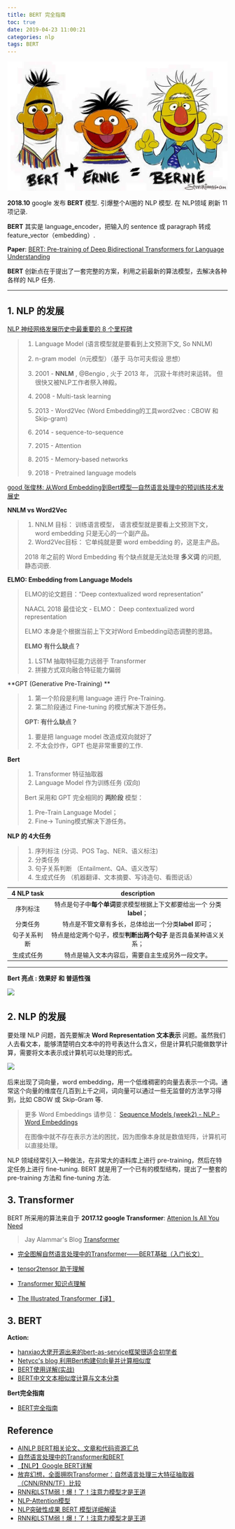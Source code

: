 ```yaml
---
title: BERT 完全指南
toc: true
date: 2019-04-23 11:00:21
categories: nlp
tags: BERT
---
```


<img src="/images/logo/Bert-Ernie.jpg" width="550" />

<!-- more --><br>

**2018.10** google 发布 **BERT** 模型. 引爆整个AI圈的 NLP 模型. 在 NLP领域 刷新 11 项记录.

**BERT** 其实是 language_encoder，把输入的 sentence 或 paragraph 转成 feature_vector（embedding）.

**Paper**: [BERT: Pre-training of Deep Bidirectional Transformers for Language Understanding](https://arxiv.org/abs/1810.04805)

**BERT** 创新点在于提出了一套完整的方案，利用之前最新的算法模型，去解决各种各样的 NLP 任务.

<!-- more -->

---

<!--![](/images/nlp/language-mode-l.jpg)
-->

## 1. NLP 的发展

[NLP 神经网络发展历史中最重要的 8 个里程碑](https://www.infoq.cn/article/66vicQt*GTIFy33B4mu9)

> 1. Language Model (语言模型就是要看到上文预测下文, So NNLM)
> 
> 2. n-gram model（n元模型）（基于 马尔可夫假设 思想）
> 
> 3. 2001 - **NNLM** , @Bengio , 火于 2013 年， 沉寂十年终时来运转。 但很快又被NLP工作者祭入神殿。
> 
> 4. 2008 - Multi-task learning
> 
> 5. 2013 - Word2Vec (Word Embedding的工具word2vec : CBOW 和 Skip-gram)
> 
> 6. 2014 - sequence-to-sequence 
> 
> 7. 2015 - Attention
> 
> 8. 2015 - Memory-based networks
> 
> 9. 2018 - Pretrained language models

[good 张俊林: 从Word Embedding到Bert模型—自然语言处理中的预训练技术发展史](https://zhuanlan.zhihu.com/p/49271699) 
 
**NNLM vs Word2Vec**

> 1. NNLM 目标： 训练语言模型， 语言模型就是要看上文预测下文， word embedding 只是无心的一个副产品。
> 2. Word2Vec目标： 它单纯就是要 word embedding 的，这是主产品。
> 
> 2018 年之前的 Word Embedding 有个缺点就是无法处理 **多义词** 的问题, 静态词嵌.

**ELMO: Embedding from Language Models**

> ELMO的论文题目：“Deep contextualized word representation”
> 
> NAACL 2018 最佳论文 - ELMO： Deep contextualized word representation
>
> ELMO 本身是个根据当前上下文对Word Embedding动态调整的思路。
>
> **ELMO 有什么缺点？**
> 
>  1. LSTM 抽取特征能力远弱于 Transformer
>  2. 拼接方式双向融合特征能力偏弱

**GPT (Generative Pre-Training) **

> 1. 第一个阶段是利用 language 进行 Pre-Training.
> 2. 第二阶段通过 Fine-tuning 的模式解决下游任务。
>
> **GPT: 有什么缺点？**
>
> 1. 要是把 language model 改造成双向就好了
> 2. 不太会炒作，GPT 也是非常重要的工作.
 
**Bert**

> 1. Transformer 特征抽取器
> 2. Language Model 作为训练任务 (双向)
>
> Bert 采用和 GPT 完全相同的 **两阶段** 模型：
>
> 1. Pre-Train Language Model；
> 2. Fine-> Tuning模式解决下游任务。

**NLP 的 4大任务**

> 1. 序列标注 (分词、POS Tag、NER、语义标注)
> 2. 分类任务
> 3. 句子关系判断 （Entailment、QA、语义改写）
> 4. 生成式任务 （机器翻译、文本摘要、写诗造句、看图说话）

4 NLP task | description
:----: | :---:
序列标注 | 特点是句子中**每个单词**要求模型根据上下文都要给出一个 分类**label**；
分类任务 | 特点是不管文章有多长，总体给出一个分类**label** 即可；
句子关系判断 | 特点是给定两个句子，模型**判断出两个句子** 是否具备某种语义关系；
生成式任务 |  特点是输入文本内容后，需要自主生成另外一段文字。

<!--
![](https://pic4.zhimg.com/80/v2-a0d3d439fe45cb03f7bd8a4936992a6b_hd.jpg)-->

---

**Bert 亮点 : 效果好 和 普适性强**

![](https://pic3.zhimg.com/80/v2-0245d07d9e227d1cb1091d96bf499032_hd.jpg)

## 2. NLP 的发展

要处理 NLP 问题，首先要解决 **Word Representation 文本表示** 问题。虽然我们人去看文本，能够清楚明白文本中的符号表达什么含义，但是计算机只能做数学计算，需要将文本表示成计算机可以处理的形式。

![](https://pic3.zhimg.com/80/v2-597b011ddd148eb53b5a90730b6090ae_hd.jpg)

后来出现了词向量，word embedding，用一个低维稠密的向量去表示一个词。通常这个向量的维度在几百到上千之间，词向量可以通过一些无监督的方法学习得到，比如 CBOW 或 Skip-Gram 等.

> 更多 Word Embeddings 请参见： [Sequence Models (week2) - NLP - Word Embeddings ](/2018/08/02/deeplearning/Sequence-Models-week2/)
> 
> 在图像中就不存在表示方法的困扰，因为图像本身就是数值矩阵，计算机可以直接处理。

NLP 领域经常引入一种做法，在非常大的语料库上进行 pre-training，然后在特定任务上进行 fine-tuning.
BERT 就是用了一个已有的模型结构，提出了一整套的 pre-training 方法和 fine-tuning 方法.

## 3. Transformer

BERT 所采用的算法来自于 **2017.12 google Transformer**: [Attenion Is All You Need](https://arxiv.org/abs/1706.03762)

> Jay Alammar's Blog [Transformer](https://jalammar.github.io/illustrated-transformer/)

- [完全图解自然语言处理中的Transformer——BERT基础（入门长文）](https://blog.csdn.net/qq_42208267/article/details/84967446)
- [tensor2tensor 助于理解](https://colab.research.google.com/github/tensorflow/tensor2tensor/blob/master/tensor2tensor/notebooks/hello_t2t.ipynb)

- [Transformer 知识点理解](https://zhuanlan.zhihu.com/p/58009338)
- [The Illustrated Transformer【译】](https://blog.csdn.net/yujianmin1990/article/details/85221271)

## 3. BERT


**Action:**

- [hanxiao大佬开源出来的bert-as-service框架很适合初学者][a1]
- [Netycc's blog 利用Bert构建句向量并计算相似度][a2]
- [BERT使用详解(实战)][a3]
- [BERT中文文本相似度计算与文本分类][a4]

[a1]: https://github.com/hanxiao/bert-as-service/blob/master/README.md
[a2]: https://netycc.com/2018/12/05/利用bert构建句向量并计算相似度/
[a3]: https://juejin.im/post/5c6d65a56fb9a04a0f65c45d
[a4]: https://terrifyzhao.github.io/2018/11/29/使用BERT做中文文本相似度计算.html
[a5]: https://terrifyzhao.github.io/2019/01/11/Transformer模型详解.html


**Bert完全指南**

- [BERT完全指南][a6]

[a6]: https://terrifyzhao.github.io/2019/01/17/BERT完全指南.html

## Reference

- [AINLP BERT相关论文、文章和代码资源汇总][6]
- [自然语言处理中的Transformer和BERT][1]
- [【NLP】Google BERT详解][7]
- [放弃幻想，全面拥抱Transformer：自然语言处理三大特征抽取器（CNN/RNN/TF）比较][2]
- [RNN和LSTM弱！爆！了！注意力模型才是王道][3]
- [NLP-Attention模型][4]
- [NLP突破性成果 BERT 模型详细解读][5]
- [RNN和LSTM弱！爆！了！注意力模型才是王道][8]

[1]: https://zhuanlan.zhihu.com/p/53099098
[2]: https://zhuanlan.zhihu.com/p/54743941
[3]: https://zhuanlan.zhihu.com/p/36331888
[4]: https://zhuanlan.zhihu.com/p/29402703
[5]: https://zhuanlan.zhihu.com/p/46997268
[6]: https://zhuanlan.zhihu.com/p/50717786
[7]: https://zhuanlan.zhihu.com/p/46652512
[8]: https://zhuanlan.zhihu.com/p/36331888
